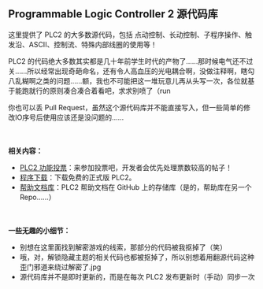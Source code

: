 ## Programmable Logic Controller 2 源代码库

这里提供了 PLC2 的大多数源代码，包括 点动控制、长动控制、子程序操作、触发沿、ASCII、控制流、特殊内部线圈的使用等！

PLC2 的代码绝大多数其实都是几十年前学生时代的产物了……那时候电气还不过关……所以经常出现奇葩命名，还有令人高血压的光电耦合啊，没做注释啊，瞎勾八乱糊啊之类的问题……额，我也不可能把这一堆玩意儿再从头写一次，各位就基于能跑就行的原则凑合凑合着看吧，求求别喷了（run

你也可以丢 Pull Request，虽然这个源代码库并不能直接写入，但一些简单的修改IO序号后使用应该还是没问题的……

　

**相关内容：**
- [PLC2 功能投票](https://github.com/ne3i/PLC2/discussions/2)：来参加投票吧，开发者会优先处理票数较高的帖子！
- [程序下载](https://simon.net/p/0164034c016c11ebafcb52540025c377)：下载免费的正式版 PLC2。
- [帮助文档库](https://github.com/ne3i/PLC2Help)：PLC2 帮助文档在 GitHub 上的存储库（是的，帮助库在另一个 Repo……）

　

**一些无趣的小细节：**
- 别想在这里面找到解密游戏的线索，那部分的代码被我抠掉了（笑）
- 哦，对，解锁隐藏主题的相关代码也都被抠掉了，所以别想着用翻源代码这种歪门邪道来绕过解密了.jpg
- 源代码库并不是即时更新的，而是在每次 PLC2 发布更新时（手动）同步一次
